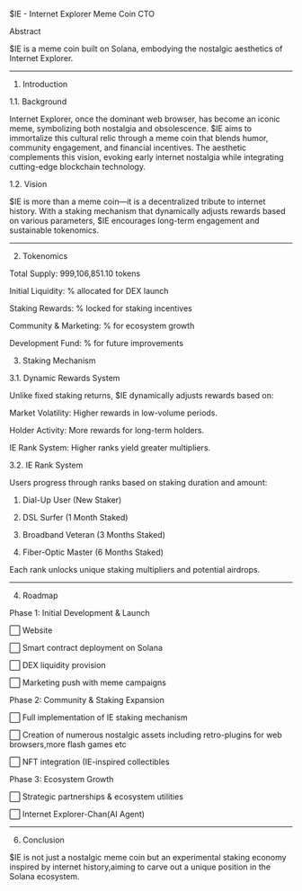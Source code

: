 $IE - Internet Explorer Meme Coin CTO

Abstract

$IE is a meme coin built on Solana, embodying the nostalgic aesthetics of Internet Explorer. 

---

1. Introduction

1.1. Background

Internet Explorer, once the dominant web browser, has become an iconic meme, symbolizing both nostalgia and obsolescence. $IE aims to immortalize this cultural relic through a meme coin that blends humor, community engagement, and financial incentives. The aesthetic complements this vision, evoking early internet nostalgia while integrating cutting-edge blockchain technology.

1.2. Vision

$IE is more than a meme coin—it is a decentralized tribute to internet history. With a staking mechanism that dynamically adjusts rewards based on various parameters, $IE encourages long-term engagement and sustainable tokenomics.


---

2. Tokenomics

Total Supply: 999,106,851.10 tokens

Initial Liquidity: % allocated for DEX launch

Staking Rewards: % locked for staking incentives

Community & Marketing: % for ecosystem growth

Development Fund: % for future improvements


3. Staking Mechanism

3.1. Dynamic Rewards System

Unlike fixed staking returns, $IE dynamically adjusts rewards based on:

Market Volatility: Higher rewards in low-volume periods.

Holder Activity: More rewards for long-term holders.

IE Rank System: Higher ranks yield greater multipliers.


3.2. IE Rank System

Users progress through ranks based on staking duration and amount:

1. Dial-Up User (New Staker)


2. DSL Surfer (1 Month Staked)


3. Broadband Veteran (3 Months Staked)


4. Fiber-Optic Master (6 Months Staked)



Each rank unlocks unique staking multipliers and potential airdrops.


---

4. Roadmap

Phase 1: Initial Development & Launch

⬜️ Website 

⬜️ Smart contract deployment on Solana

⬜️ DEX liquidity provision

⬜️ Marketing push with meme campaigns


Phase 2: Community & Staking Expansion

⬜ Full implementation of IE staking mechanism

⬜ Creation of numerous nostalgic assets including retro-plugins for web browsers,more flash games etc

⬜ NFT integration (IE-inspired collectibles


Phase 3: Ecosystem Growth

⬜ Strategic partnerships & ecosystem utilities

⬜ Internet Explorer-Chan(AI Agent) 


---
6. Conclusion

$IE is not just a nostalgic meme coin but an experimental staking economy inspired by internet history,aiming to carve out a unique position in the Solana ecosystem.
